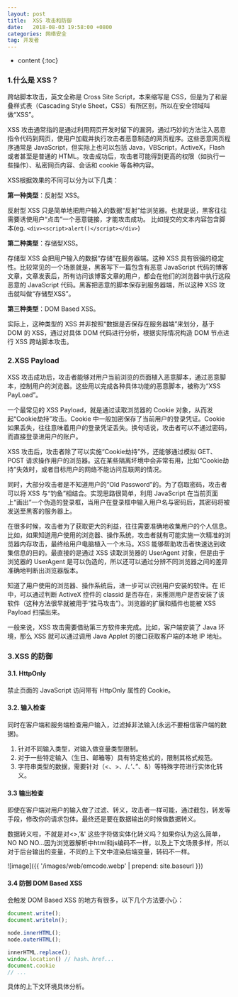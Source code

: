 ```yaml
---
layout: post
title:  XSS 攻击和防御
date:   2018-08-03 19:58:00 +0800
categories: 网络安全
tag: 开发者
---
```


* content
{:toc}

### 1.什么是 XSS？

跨站脚本攻击，英文全称是 Cross Site Script，本来缩写是 CSS，但是为了和层叠样式表（Cascading Style Sheet，CSS）有所区别，所以在安全领域叫做“XSS”。

XSS 攻击通常指的是通过利用网页开发时留下的漏洞，通过巧妙的方法注入恶意指令代码到网页，使用户加载并执行攻击者恶意制造的网页程序。这些恶意网页程序通常是 JavaScript，但实际上也可以包括 Java，VBScript，ActiveX，Flash 或者甚至是普通的 HTML。攻击成功后，攻击者可能得到更高的权限（如执行一些操作）、私密网页内容、会话和 cookie 等各种内容。

XSS根据效果的不同可以分为以下几类：

**第一种类型**：反射型 XSS。

反射型 XSS 只是简单地把用户输入的数据“反射”给浏览器。也就是说，黑客往往需要诱使用户“点击”一个恶意链接，才能攻击成功。
比如提交的文本内容包含脚本(eg. `<div><script>alert()</script></div>`)

**第二种类型**：存储型XSS。

存储型 XSS 会把用户输入的数据“存储”在服务器端。这种 XSS 具有很强的稳定性。比较常见的一个场景就是，黑客写下一篇包含有恶意 JavaScript 代码的博客文章，文章发表后，所有访问该博客文章的用户，都会在他们的浏览器中执行这段恶意的 JavaScript 代码。黑客把恶意的脚本保存到服务器端，所以这种 XSS 攻击就叫做“存储型XSS”。

**第三种类型**：DOM Based XSS。

实际上，这种类型的 XSS 并非按照“数据是否保存在服务器端”来划分，基于 DOM 的 XSS，通过对具体 DOM 代码进行分析，根据实际情况构造 DOM 节点进行 XSS 跨站脚本攻击。

### 2.XSS Payload

XSS 攻击成功后，攻击者能够对用户当前浏览的页面植入恶意脚本，通过恶意脚本，控制用户的浏览器。这些用以完成各种具体功能的恶意脚本，被称为“XSS PayLoad”。

一个最常见的 XSS Payload，就是通过读取浏览器的 Cookie 对象，从而发起“Cookie劫持”攻击。Cookie 中一般加密保存了当前用户的登录凭证。Cookie 如果丢失，往往意味着用户的登录凭证丢失。换句话说，攻击者可以不通过密码，而直接登录进用户的账户。

XSS 攻击后，攻击者除了可以实施“Cookie劫持”外，还能够通过模拟 GET、POST 请求操作用户的浏览器。这在某些隔离坏境中会非常有用，比如“Cookie劫持”失效时，或者目标用户的网络不能访问互联网的情况。

同时，大部分攻击者是不知道用户的“Old Password”的。为了窃取密码，攻击者可以将 XSS 与“钓鱼”相结合。实现思路很简单，利用 JavaScript 在当前页面上“画出”一个伪造的登录框，当用户在登录框中输入用户名与密码后，其密码将被发送至黑客的服务器上。

在很多时候，攻击者为了获取更大的利益，往往需要准确地收集用户的个人信息。比如，如果知道用户使用的浏览器、操作系统，攻击者就有可能实施一次精准的浏览器内存攻击，最终给用户电脑植入一个木马。XSS 能够帮助攻击者快速达到收集信息的目的。最直接的是通过 XSS 读取浏览器的 UserAgent 对象，但是由于浏览器的 UserAgent 是可以伪造的，所以还可以通过分辨不同浏览器之间的差异准确地判断出浏览器版本。

知道了用户使用的浏览器、操作系统后，进一步可以识别用户安装的软件。在 IE 中，可以通过判断 ActiveX 控件的 classid 是否存在，来推测用户是否安装了该软件（这种方法很早就被用于“挂马攻击”）。浏览器的扩展和插件也能被 XSS Payload 扫描出来。

一般来说，XSS 攻击需要借助第三方软件来完成。比如，客户端安装了 Java 环境，那么 XSS 就可以通过调用 Java Applet 的接口获取客户端的本地 IP 地址。

### 3.XSS 的防御

#### 3.1. HttpOnly

禁止页面的 JavaScript 访问带有 HttpOnly 属性的 Cookie。

#### 3.2. 输入检查

同时在客户端和服务端检查用户输入，过滤掉非法输入(永远不要相信客户端的数据)。

1. 针对不同输入类型，对输入做变量类型限制。
2. 对于一些特定输入（生日、邮箱等）具有特定格式的，限制其格式规范。
3. 字符串类型的数据，需要针对（<、>、/、’、”、&）等特殊字符进行实体化转义。

#### 3.3 输出检查

即使在客户端对用户的输入做了过滤、转义，攻击者一样可能，通过截包，转发等手段，修改你的请求包体。最终还是要在数据输出的时候做数据转义。

数据转义啦，不就是对<>,’&' 这些字符做实体化转义吗？如果你认为这么简单，NO NO NO…因为浏览器解析中html和js编码不一样，以及上下文场景多样，所以对于后台输出的变量，不同的上下文中渲染后端变量，转码不一样。

![image]({{ '/images/web/emcode.webp' | prepend: site.baseurl }})

#### 3.4 防御 DOM Based XSS

会触发 DOM Based XSS 的地方有很多，以下几个方法要小心：

```js
document.write();
document.writeln();

node.innerHTML();
node.outerHTML();

innerHTML.replace();
window.location() // hash、href...
document.cookie
// ...
```

具体的上下文环境具体分析。